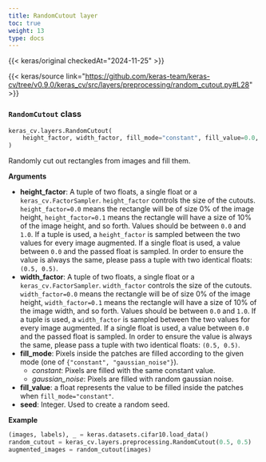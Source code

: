 ```yaml
---
title: RandomCutout layer
toc: true
weight: 13
type: docs
---
```


{{< keras/original checkedAt="2024-11-25" >}}

{{< keras/source link="https://github.com/keras-team/keras-cv/tree/v0.9.0/keras_cv/src/layers/preprocessing/random_cutout.py#L28" >}}

### `RandomCutout` class

```python
keras_cv.layers.RandomCutout(
    height_factor, width_factor, fill_mode="constant", fill_value=0.0, seed=None, **kwargs
)
```

Randomly cut out rectangles from images and fill them.

**Arguments**

- **height_factor**: A tuple of two floats, a single float or a
  `keras_cv.FactorSampler`. `height_factor` controls the size of the
  cutouts. `height_factor=0.0` means the rectangle will be of size 0%
  of the image height, `height_factor=0.1` means the rectangle will
  have a size of 10% of the image height, and so forth. Values should
  be between `0.0` and `1.0`. If a tuple is used, a `height_factor`
  is sampled between the two values for every image augmented. If a
  single float is used, a value between `0.0` and the passed float is
  sampled. In order to ensure the value is always the same, please
  pass a tuple with two identical floats: `(0.5, 0.5)`.
- **width_factor**: A tuple of two floats, a single float or a
  `keras_cv.FactorSampler`. `width_factor` controls the size of the
  cutouts. `width_factor=0.0` means the rectangle will be of size 0%
  of the image height, `width_factor=0.1` means the rectangle will
  have a size of 10% of the image width, and so forth.
  Values should be between `0.0` and `1.0`. If a tuple is used, a
  `width_factor` is sampled between the two values for every image
  augmented. If a single float is used, a value between `0.0` and the
  passed float is sampled. In order to ensure the value is always the
  same, please pass a tuple with two identical floats: `(0.5, 0.5)`.
- **fill_mode**: Pixels inside the patches are filled according to the given
  mode (one of `{"constant", "gaussian_noise"}`).
  - _constant_: Pixels are filled with the same constant value.
  - _gaussian_noise_: Pixels are filled with random gaussian noise.
- **fill_value**: a float represents the value to be filled inside the patches
  when `fill_mode="constant"`.
- **seed**: Integer. Used to create a random seed.

**Example**

```python
(images, labels), _ = keras.datasets.cifar10.load_data()
random_cutout = keras_cv.layers.preprocessing.RandomCutout(0.5, 0.5)
augmented_images = random_cutout(images)
```
